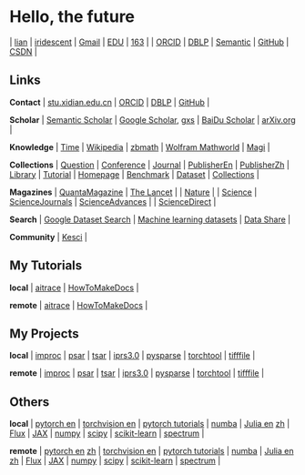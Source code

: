 # Hello, the future


| [lian](https://iridescent.ink/) | [iridescent](https://iridescent.ink/iridescent) | [Gmail](zhiliu.mind@gmail.com) | [EDU](zhiliu@stu.xidian.edu.cn) | [163](zhiliuai@163.com) |
| [ORCID](https://orcid.org/0000-0003-4781-7125) | [DBLP](https://dblp.uni-trier.de/pers/hd/l/Liu:Zhi) | [Semantic](https://www.semanticscholar.org/) | [GitHub](https://github.com/antsfamily/) | [CSDN](https://iridescent.blog.csdn.net/) |

## Links


**Contact** | [stu.xidian.edu.cn](http://stumail.xidian.edu.cn/) | [ORCID](https://orcid.org/) | [DBLP](https://dblp.uni-trier.de/) | [GitHub](https://github.com/) |

**Scholar**  | [Semantic Scholar](https://www.semanticscholar.org/) | [Google Scholar](https://scholar.google.com/), [gxs](https://ac.scmor.com/) | [BaiDu Scholar](https://xueshu.baidu.com/) | [arXiv.org](https://arxiv.org/) |

**Knowledge** | [Time](https://time.is/) | [Wikipedia](http://en.volupedia.org/ "Wikipedia mirror") | [zbmath](https://zbmath.org/) | [Wolfram Mathworld](http://mathworld.wolfram.com/) | [Magi](https://magi.com/) |

**Collections** | [Question](./Question.md/)  | [Conference](./Conference.md) | [Journal](./Journal.md)  | [PublisherEn](./PublisherEn.md)  | [PublisherZh](./PublisherZh.md) |
   [Library](./Library.md) | [Tutorial](./Tutorial.md) | [Homepage](./Homepage.md) | [Benchmark](https://iridescent.ink/benchmark) | [Dataset](https://iridescent.ink/dataset) | [Collections](https://iridescent.ink/collection)  |

**Magazines** | [QuantaMagazine](https://www.quantamagazine.org/) | [The Lancet](https://www.thelancet.com) |
   | [Nature](https://www.nature.com/) |
   | [Science](https://science.sciencemag.org/) | [ScienceJournals](https://www.sciencemag.org/journals) | [ScienceAdvances](https://advances.sciencemag.org/) |
   | [ScienceDirect](https://www.sciencedirect.com/) |

**Search** | [Google Dataset Search](https://datasetsearch.research.google.com/) | [Machine learning datasets](https://www.datasetlist.com/) | [Data Share](https://datashare.is.ed.ac.uk/) |

**Community** | [Kesci](https://www.kesci.com/) |





## My Tutorials

**local** | [aitrace](Tutorials/aitrace/html/index.html "A Tutorial On Artificial Intelligence") | [HowToMakeDocs](Tutorials/HowToMakeDocs/html/index.html "A Brief Tutorial On Making Beauty Documents") |

**remote** | [aitrace](https://iridescent.ink/aitrace/index.html "A Tutorial On Artificial Intelligence") | [HowToMakeDocs](https://iridescent.ink/HowToMakeDocs/index.html "A Brief Tutorial On Making Beauty Documents") |


## My Projects

**local** | [improc](Projects/improc/html/index.html "A Python Toolkit for image processing") | [psar](Projects/psar/html/index.html "Python SAR tool") | [tsar](Projects/tsar/html/index.html "PyTorch SAR tool") | [iprs3.0](Projects/iprs3.0/html/index.html "Intelligent Processing platform of Radar Signal") | [pysparse](Projects/pysparse/html/index.html "A Python Toolkit for Sparse Signal Processing") | [torchtool](Projects/torchtool/html/index.html "Torch tools") | [tifffile](Projects/tifffile/html/index.html) |

**remote** | [improc](https://iridescent.ink/improc/index.html "A Python Toolkit for image processing") | [psar](https://iridescent.ink/psar/ "Python SAR tool") | [tsar](https://iridescent.ink/tsar/ "PyTorch SAR tool") | [iprs3.0](https://iridescent.ink/iprs3.0/index.html "Intelligent Processing platform of Radar Signal") | [pysparse](https://iridescent.ink/pysparse/index.html "A Python Toolkit for Sparse Signal Processing") | [torchtool](https://iridescent.ink/torchtool/index.html "Torch tools") | [tifffile](https://iridescent.ink/tifffile/index.html) |

<!-- - **improc**: A Python Toolkit for image processing
	- [local](Projects/improc/html/index.html)
	- [remote](https://iridescent.ink/improc/index.html)
- **iprs3.0**: Intelligent Processing platform of Radar Signal
	- [local](Projects/iprs3.0/html/index.html)
	- [remote](https://iridescent.ink/iprs3.0/index.html)
- **pysparse**: A Python Toolkit for Sparse Signal Processing
	- [local](Projects/pysparse/html/index.html)
	- [remote](https://iridescent.ink/pysparse/index.html)
- **torchtool**: Torch tools
	- [local](Projects/torchtool/html/index.html)
	- [remote](https://iridescent.ink/torchtool/index.html)
- **tifffile**:
	- [local](Projects/tifffile/html/index.html)
	- [remote](https://iridescent.ink/tifffile/index.html) -->

## Others

**local** | [pytorch en](Projects/pytorch/html/index.html "pytorch docs") | [torchvision en](Projects/vision/html/index.html "torchvision docs") | [pytorch tutorials](Tutorials/pytorch/html/index.html) | [numba](Projects/numba/html/index.html "A High Performance Python Compiler") | [Julia en](Projects/julia/html/en/index.html "The Julia Programming Language") [zh](Projects/julia/html/zh/index.html  "The Julia Programming Language") | [Flux](https://fluxml.ai/ "The Elegant Machine Learning Stack") 
| [JAX](Projects/jax/html/index.html) | [numpy](Projects/numpy/html/index.html) | [scipy](Projects/scipy/html/index.html) | [scikit-learn](Projects/scikit-learn/html/index.html)  | [spectrum](Projects/spectrum/html/index.html) |

**remote** | [pytorch en](https://pytorch.org/docs/stable/index.html "pytorch docs") [zh](https://pytorch-cn.readthedocs.io/zh/latest/ "pytorch docs") | [torchvision en](https://pytorch.org/docs/master/torchvision/ "torchvision docs") | [pytorch tutorials](https://pytorch.org/tutorials/) | [numba](http://numba.pydata.org/ "A High Performance Python Compiler") | [Julia en](https://docs.julialang.org/en "The Julia Programming Language") [zh](https://julia-cn.readthedocs.io/  "The Julia Programming Language") | [Flux](https://fluxml.ai/ "The Elegant Machine Learning Stack") 
| [JAX](https://jax.readthedocs.io/en/latest/) | [numpy](https://numpy.org/doc/stable/reference/index.html) | [scipy](https://docs.scipy.org/doc/) | [scikit-learn](https://scikit-learn.org/stable/) | [spectrum](https://pyspectrum.readthedocs.io) |








